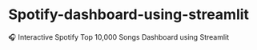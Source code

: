 # Spotify-dashboard-using-streamlit
🎧 Interactive Spotify Top 10,000 Songs Dashboard using Streamlit
